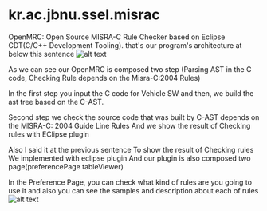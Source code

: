 # kr.ac.jbnu.ssel.misrac
OpenMRC: Open Source MISRA-C Rule Checker based on Eclipse CDT(C/C++ Development Tooling).
that's our program's architecture at below this sentence
![alt text](https://github.com/stkim123/kr.ac.jbnu.ssel.misrac/blob/master/ScreenShot1.PNG)

As we can see our OpenMRC is composed two step (Parsing AST in the C code, Checking Rule depends on the Misra-C:2004 Rules)

In the first step you input the C code for Vehicle SW and then, we build the ast tree based on the C-AST.

Second step we check the source code that was built by C-AST depends on the MISRA-C: 2004 Guide Line Rules
And we show the result of Checking rules with EClipse plugin

Also I said it at the previous sentence To show the result of Checking rules We implemented with eclipse plugin
And our plugin is also composed two page(preferencePage tableViewer)

In the Preference Page, you can check what kind of rules are you going to use it and also you can see the samples and description about each of rules
![alt text](https://github.com/stkim123/kr.ac.jbnu.ssel.misrac/blob/master/ScreenShot2.PNG)
